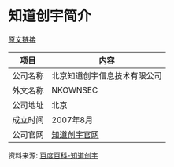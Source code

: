 # 知道创宇简介

[原文链接]()

|项目|内容|
|-----|-----|
|公司名称|北京知道创宇信息技术有限公司|
|外文名称|NKOWNSEC|
|公司地址|北京|
|成立时间|2007年8月|
|公司官网|[知道创宇官网](https://www.knownsec.com/#/)|

资料来源: 
[百度百科-知道创宇](https://baike.baidu.com/item/%E5%8C%97%E4%BA%AC%E7%9F%A5%E9%81%93%E5%88%9B%E5%AE%87%E4%BF%A1%E6%81%AF%E6%8A%80%E6%9C%AF%E6%9C%89%E9%99%90%E5%85%AC%E5%8F%B8/8348417?fromtitle=%E7%9F%A5%E9%81%93%E5%88%9B%E5%AE%87&fromid=8332535&fr=aladdin)